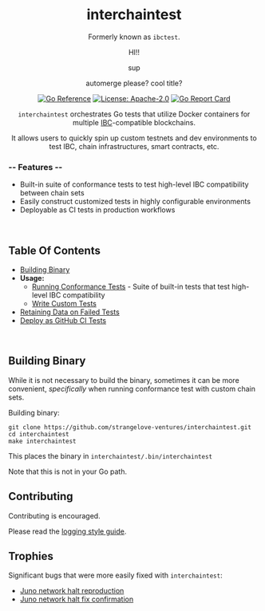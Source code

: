 <div align="center">
<h1>interchaintest</h1>

Formerly known as `ibctest`.

HI!!

sup

automerge please?
cool title?

[![Go Reference](https://pkg.go.dev/badge/github.com/strangelove-ventures/interchaintest@main.svg)](https://pkg.go.dev/github.com/strangelove-ventures/interchaintest@main)
[![License: Apache-2.0](https://img.shields.io/github/license/strangelove-ventures/interchaintest.svg?style=flat-square)](https://github.com/strangelove-ventures/interchaintest/blob/main/create-test-readme/LICENSE)
[![Go Report Card](https://goreportcard.com/badge/github.com/strangelove-ventures/interchaintest)](https://goreportcard.com/report/github.com/strangelove-ventures/interchaintest)



`interchaintest` orchestrates Go tests that utilize Docker containers for multiple
[IBC](https://docs.cosmos.network/master/ibc/overview.html)-compatible blockchains.

It allows users to quickly spin up custom testnets and dev environments to test IBC, chain infrastructures, smart contracts, etc.
</div>

### -- Features --

- Built-in suite of conformance tests to test high-level IBC compatibility between chain sets
- Easily construct customized tests in highly configurable environments
- Deployable as CI tests in production workflows

<br>

## Table Of Contents
- [Building Binary](#building-binary)
- **Usage:**
    - [Running Conformance Tests](./docs/conformanceTests.md) - Suite of built-in tests that test high-level IBC compatibility
    - [Write Custom Tests](./docs/writeCustomTests.md)
- [Retaining Data on Failed Tests](./docs/retainingDataOnFailedTests.md)
- [Deploy as GitHub CI Tests](./docs/ciTests.md)


<br>


## Building Binary

While it is not necessary to build the binary, sometimes it can be more convenient, *specifically* when running conformance test with custom chain sets. 

Building binary:
```shell
git clone https://github.com/strangelove-ventures/interchaintest.git
cd interchaintest
make interchaintest
```

This places the binary in `interchaintest/.bin/interchaintest`

Note that this is not in your Go path.


## Contributing

Contributing is encouraged.

Please read the [logging style guide](./docs/logging.md).

## Trophies

Significant bugs that were more easily fixed with `interchaintest`:

- [Juno network halt reproduction](https://github.com/strangelove-ventures/interchaintest/pull/7)
- [Juno network halt fix confirmation](https://github.com/strangelove-ventures/interchaintest/pull/8)
